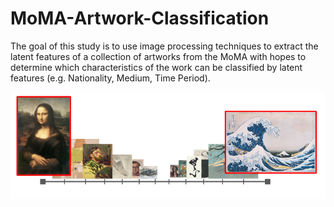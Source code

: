 # MoMA-Artwork-Classification

The goal of this study is to use image processing techniques to extract the latent features of a collection of artworks from the MoMA with hopes to determine which characteristics of the work can be classified by latent features (e.g. Nationality, Medium, Time Period).

![alt text](https://github.com/nabeelhthussain/MoMA-Artwork-Classification/blob/master/projectGraphic.PNG?raw=true)

